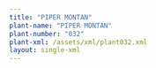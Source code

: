 ```yaml
---
title: "PIPER MONTAN"
plant-name: "PIPER MONTAN"
plant-number: "032"
plant-xml: /assets/xml/plant032.xml
layout: single-xml
---
```

